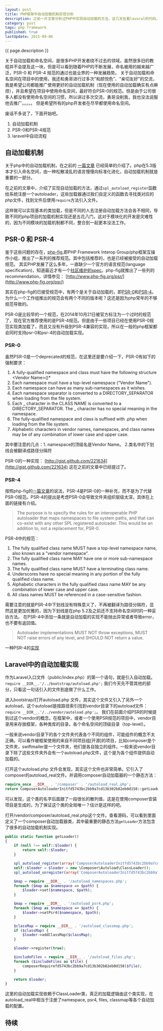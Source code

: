```yaml
---
layout: post
title: PHP框架中自动加载机制实现分析
description: 之前一片文章分析过PHP中实现自动加载的方法，这几天在看lavaral的代码，发现其自动加载机制和Yii 2 的自动加载是同样的。这里索性把这种常用的自动加载实现做个简单的总结。
category: post
tags: php framework
published: true
lastUpdate: 2015-09-06
---
```


{{ page.description }}

关于自动加载和命名空间，是很多PHP开发者绕不过去的领域，虽然很多旧的教程并不会提及这一块，但是可以看到随着PHP的不断发展，命名被用的越来越广泛，PSR-0 和 PSR-4 规范的通过也是业界的一种发展趋势。
关于自动加载和命名空间在项目中的使用，我还和勇哥进行过多次“和颜悦色”、“亲切友好”的交流，我是希望公司都能推广使用更好的自动加载机制（现在使用的自动加载确实有点麻烦），并且希望在项目中使用命名空间，最好符合PSR-0的规范。但是由于公司很多人都没有使用命名空间的习惯，所以讲过多次交流，勇哥没削我，我也没法说服他去推广。。。。。
但是希望所有的php开发者在尽早都使用命名空间。

废话不多说了，下面开始吧。

1. 自动加载机制
2. PSR-0和PSR-4规范
3. laravel中自动流程

## 自动加载机制 ##
关于php中的自动加载机制，在之前的 [一篇文章](http://wuxu92.github.io/php-using-spl-autoloader/) 已经简单的介绍了。php在5.3版本才引入命名空间，由一种松散凌乱的语言慢慢向标准化进化，自动加载机制就是重要的一部分。

在之前的文章中，介绍了实现自动加载的方法，通过```spl_autoload_register```函数给系统注册一个autoloader，这些加载器通过我们自定义的函数去寻找类对应的php文件，找到文件后使用`require`方法引入文件。

这样做可以实现基本的类加载，但是不同的人去注册自动加载方法会各不相同，导致不同的php项目的加载机制实现还是五花八门，这对于模块化的开发是灾难性的，因为不同模块的加载机制都不同，整合到一起更本没法工作。

## PSR-0 和 PSR-4 ##
鉴于这些问题的存在，[php-fig](http://www.php-fig.org/),即PHP Framework Interop Group/php框架互操作小组，推出了一系列的推荐规范。其中包括推荐的，也是已经被接受的自动加载规范。
其实PHP发展了这么多年，一直缺少一个官方的语言规范(language specification)，知道最近才有一个[社区维护的spec](https://github.com/php/php-langspec)。php-fig就推出了一些列的recommendation，详情参见： [http://www.php-fig.org/psr/](http://www.php-fig.org/psr/)

其实在php-fig的已接受规范中，有两个是关于自动加载的，即[PSR-0](http://www.php-fig.org/psr/psr-0/)和[PSR-4](http://www.php-fig.org/psr/psr-4/)。为什么一个工作组推出的规范会有两个不同的版本呢？这还是因为php常年的不够规范导致的。

PSR-0是比较早的一个规范，在2014年10月21日被官方标注为一个过时的规范了，现在官方推荐使用的是PSR-4规范。但是由于一些项目已经在使用PSR-0规范实现类加载了，而且又没有升级到PSR-4兼容的实现，所以在一般的php框架都会同时支持psr-0和psr-4的自动加载实现。

### PSR-0 ###
虽然PSR-0是一个deprecated的规范，在这里还是要介绍一下，PSR-0有如下的强制要求：

1. A fully-qualified namespace and class must have the following structure \<Vendor Name>\(<Namespace>\)*<Class Name>
1. Each namespace must have a top-level namespace ("Vendor Name").
1. Each namespace can have as many sub-namespaces as it wishes.
1. Each namespace separator is converted to a DIRECTORY_SEPARATOR when loading from the file system.
1. Each _ character in the CLASS NAME is converted to a DIRECTORY_SEPARATOR. The _ character has no special meaning in the namespace.
1. The fully-qualified namespace and class is suffixed with .php when loading from the file system.
1. Alphabetic characters in vendor names, namespaces, and class names may be of any combination of lower case and upper case.

其中要注意的几点：1. namespace的顶级名是Vendor Name。 2.类名中的下划线会被翻译成路径分隔符

PSR-0的一种实现： [http://gist.github.com/221634](http://gist.github.com/221634) 这在之前的文章中已经提过了。

### PSR-4 ###
按照php-fig的[一篇文章](http://www.php-fig.org/psr/psr-4/meta/)的说法，PSR-4是PSR-0的一种补充，而不是为了代替PSR-0规范。PSR-4的提出是考虑PSR-0会导致文件夹组织层级太深，具体在上面的链接有介绍。

> The purpose is to specify the rules for an interoperable PHP autoloader that maps namespaces to file system paths, and that can co-exist with any other SPL registered autoloader. This would be an addition to, not a replacement for, PSR-0.

PSR-4中的规范：

1. The fully qualified class name MUST have a top-level namespace name, also known as a "vendor namespace".
1. The fully qualified class name MAY have one or more sub-namespace names.
1. The fully qualified class name MUST have a terminating class name.
1. Underscores have no special meaning in any portion of the fully qualified class name.
1. Alphabetic characters in the fully qualified class name MAY be any combination of lower case and upper case.
1. All class names MUST be referenced in a case-sensitive fashion.

需要注意的就是PSR-4中下划线没有特殊意义了，不再被翻译为路径分隔符，显然这是更加优雅的，因为下划线是在php 5.2及之前还不支持命名空间时的一种妥协方法。
在PSR-4中添加一条就是自动加载的实现不能抛出异常或者导致error，也不要有返回值。

> Autoloader implementations MUST NOT throw exceptions, MUST NOT raise errors of any level, and SHOULD NOT return a value.

一种PSR-4的[实现](http://www.php-fig.org/psr/psr-4/examples/)


## Laravel中的自动加载实现 ##
作为Laravel入口文件（public/index.php）的第一个语句，就是引入自动加载。```require __DIR__.'/../bootstrap/autoload.php';``` 我们今天先不管其他的部分，只看这一句话引入的文件到底做了什么工作。

进入bootstrap/打开autoload.php 文件，其实这个文件又引入了另外一个autoload，这个autoload是按路径索引找到vendor目录下的autoload文件： `require __DIR__.'/../vendor/autoload.php';`。 我们在前面介绍PSR的时候提到过这个vendor的概念。在框架中，或者一个使用PSR规范的项目中，vendor目录用来存放框架，各种类库的目录，各个命名空间的顶级目录（top-level）。

一般来说vendor目录下的各个文件夹代表各个不同的组件，可能组件的概念不太正确，可以看作被框架使用的来自不同项目组[开源]的项目，比如composer是个文件夹，swiftmailer是一个文件夹，他们是各自独立的组件。一般来说vendor目录下除了这些文件夹外会有一个autoload.php文件，这个是为各个组件提供自动加载的。

打开这个autoload.php 文件会发现，其实这个文件也非常简单。它引入了composer的autoload_real文件。并调用composer自动加载器的一个静态方法：

```php
require_once __DIR__ . '/composer' . '/autoload_real.php';
return ComposerAutoloaderInitfd5743bc2bb9a7cd13b302b82eb0d158::getLoader();
```
可以发现，这个类的名字后面跟了一段很长的散列值，这是在使用composer安装项目是生成的，为了保证这个类的全局唯一？估计是这样的吧。

打开/vendor/composer/autoload_real.php这个文件。查看源码，可以看到里面定义了一个composer自动加载器类，其中最重要的静态方法`getLoader`方法包含了很多的自动加载机制实现。

```php
public static function getLoader()
{
    if (null !== self::$loader) {
        return self::$loader;
    }

    spl_autoload_register(array('ComposerAutoloaderInitfd5743bc2bb9a7cd13b302b82eb0d158', 'loadClassLoader'), true, true);
    self::$loader = $loader = new \Composer\Autoload\ClassLoader();
    spl_autoload_unregister(array('ComposerAutoloaderInitfd5743bc2bb9a7cd13b302b82eb0d158', 'loadClassLoader'));

    $map = require __DIR__ . '/autoload_namespaces.php';
    foreach ($map as $namespace => $path) {
        $loader->set($namespace, $path);
    }

    $map = require __DIR__ . '/autoload_psr4.php';
    foreach ($map as $namespace => $path) {
        $loader->setPsr4($namespace, $path);
    }

    $classMap = require __DIR__ . '/autoload_classmap.php';
    if ($classMap) {
        $loader->addClassMap($classMap);
    }

    $loader->register(true);

    $includeFiles = require __DIR__ . '/autoload_files.php';
    foreach ($includeFiles as $file) {
        composerRequirefd5743bc2bb9a7cd13b302b82eb0d158($file);
    }

    return $loader;
}
```
这里的自动加载实现依赖于ClassLoader类，真正的加载逻辑由这个类实现，在autoload_real中相当于注册了namespace, psr4, files, classmap等各个自动加载的配置。


## 待续 ##